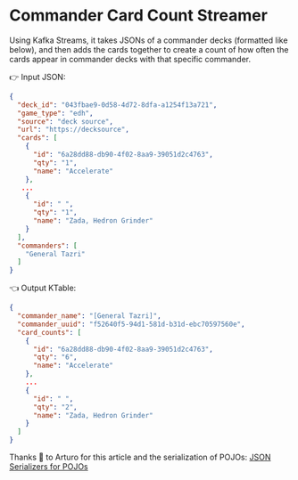 # Commander Card Count Streamer

Using Kafka Streams, it takes JSONs of a commander decks (formatted like below), and then adds the cards together
to create a count of how often the cards appear in commander decks with that specific commander.

:point_right: Input JSON:
```json
{
  "deck_id": "043fbae9-0d58-4d72-8dfa-a1254f13a721",
  "game_type": "edh",
  "source": "deck source",
  "url": "https://decksource",
  "cards": [
    {
      "id": "6a28dd88-db90-4f02-8aa9-39051d2c4763",
      "qty": "1",
      "name": "Accelerate"
    },
   ...
    {
      "id": " ",
      "qty": "1",
      "name": "Zada, Hedron Grinder"
    }
  ],
  "commanders": [
    "General Tazri"
  ]
}
```

:point_left: Output KTable:
```json
{
  "commander_name": "[General Tazri]",
  "commander_uuid": "f52640f5-94d1-581d-b31d-ebc70597560e",
  "card_counts": [
    {
      "id": "6a28dd88-db90-4f02-8aa9-39051d2c4763",
      "qty": "6",
      "name": "Accelerate"
    },
    ...
    {
      "id": " ",
      "qty": "2",
      "name": "Zada, Hedron Grinder"
    }
  ]
}
```


Thanks :pray: to Arturo for this article and the serialization of POJOs: 
[JSON Serializers for POJOs](https://medium.com/@agvillamizar/implementing-custom-serdes-for-java-objects-using-json-serializer-and-deserializer-in-kafka-streams-d794b66e7c03)